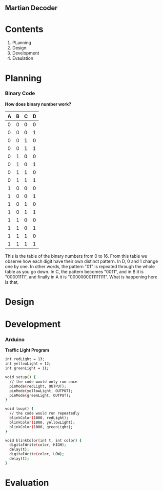 Martian Decoder
-----------

Contents
========

1. PLanning 
2. Design 
3. Development 
4. Evaulation 


Planning
======

### Binary Code
**How does binary number work?**

| A | B | C | D |             
| ---| --- | --- | --- |     
| 0 | 0 | 0 | 0 |
| 0 | 0 | 0 | 1 |
| 0 | 0 | 1 | 0 |
| 0 | 0 | 1 | 1 |
| 0 | 1 | 0 | 0 |
| 0 | 1 | 0 | 1 |
| 0 | 1 | 1 | 0 |
| 0 | 1 | 1 | 1 |
| 1 | 0 | 0 | 0 |
| 1 | 0 | 0 | 1 |
| 1 | 0 | 1 | 0 |
| 1 | 0 | 1 | 1 |
| 1 | 1 | 0 | 0 |
| 1 | 1 | 0 | 1 |
| 1 | 1 | 1 | 0 |
| 1 | 1 | 1 | 1 |

This is the table of the binary numbers from 0 to 16. From this table we observe how each digit have their own distinct pattern. In D, 0 and 1 change one by one. In other words, the pattern "01" is repeated through the whole table as you go down. In C, the pattern becomes "0011", and in B it is "00001111", and finally in A it is "0000000011111111". What is happening here is that, 

Design
======

Development
========

### Arduino 
**Traffic Light Program**

```sh 
int redLight = 13; 
int yellowLight = 12;
int greenLight = 11;

void setup() {
  // the code would only run once
  pinMode(redLight, OUTPUT);
  pinMode(yellowLight, OUTPUT);
  pinMode(greenLight, OUTPUT); 
}

void loop() {
  // the code would run repeatedly
  blinkColor(1000, redLight);
  blinkColor(1000, yellowLight);
  blinkColor(1000, greenLight);
}

void blinkColor(int t, int color) {
  digitalWrite(color, HIGH);
  delay(t);
  digitalWrite(color, LOW);
  delay(t);
}
```







Evaluation 
=========



